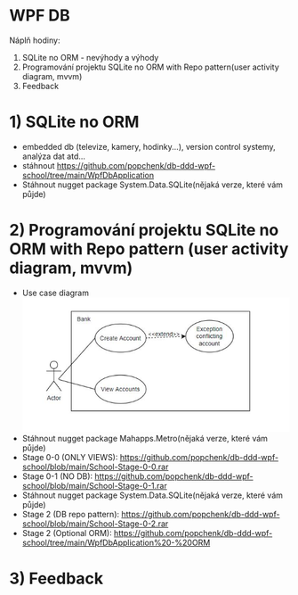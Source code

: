 # WPF DB

Náplň hodiny:
1) SQLite no ORM - nevýhody a výhody
2) Programování projektu SQLite no ORM with Repo pattern(user activity diagram, mvvm)
3) Feedback

# 1) SQLite no ORM
* embedded db (televize, kamery, hodinky...), version control systemy, analýza dat atd...
* stáhnout https://github.com/popchenk/db-ddd-wpf-school/tree/main/WpfDbApplication
* Stáhnout nugget package System.Data.SQLite(nějaká verze, které vám půjde)

# 2) Programování projektu SQLite no ORM with Repo pattern (user activity diagram, mvvm)
* Use case diagram
![Alt text](resources/activity_diagram.JPG?raw=true "Use Case diagram")
* Stáhnout nugget package Mahapps.Metro(nějaká verze, které vám půjde)
* Stage 0-0 (ONLY VIEWS): https://github.com/popchenk/db-ddd-wpf-school/blob/main/School-Stage-0-0.rar
* Stage 0-1 (NO DB): https://github.com/popchenk/db-ddd-wpf-school/blob/main/School-Stage-0-1.rar
* Stáhnout nugget package System.Data.SQLite(nějaká verze, které vám půjde)
* Stage 2 (DB repo pattern): https://github.com/popchenk/db-ddd-wpf-school/blob/main/School-Stage-0-2.rar
* Stage 2 (Optional ORM): https://github.com/popchenk/db-ddd-wpf-school/tree/main/WpfDbApplication%20-%20ORM

# 3) Feedback
